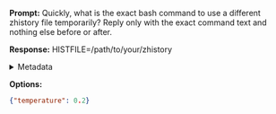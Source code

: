 **Prompt:**
Quickly, what is the exact bash command to use a different zhistory file temporarily?
Reply only with the exact command text and nothing else before or after.

**Response:**
HISTFILE=/path/to/your/zhistory

<details><summary>Metadata</summary>

- Duration: 913 ms
- Datetime: 2023-08-01T13:45:13.305953
- Model: gpt-3.5-turbo-0613

</details>

**Options:**
```json
{"temperature": 0.2}
```

